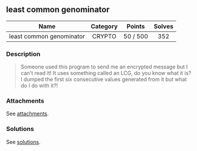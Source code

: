 ## least common genominator

|  Name  |  Category  |  Points  |  Solves  |
| :----: | :----: | :----: | :----: |
|  least common genominator  |  CRYPTO  |  50 / 500  |  352  |

### Description
> Someone used this program to send me an encrypted message but I can't read it! It uses something called an LCG, do you know what it is? I dumped the first six consecutive values generated from it but what do I do with it?!

### Attachments
See [attachments](https://github.com/roadicing/ctf-writeups/tree/main/2023/googlectf/least-common-genominator/attachments).

### Solutions
See [solutions](https://github.com/roadicing/ctf-writeups/tree/main/2023/googlectf/least-common-genominator/solutions).
